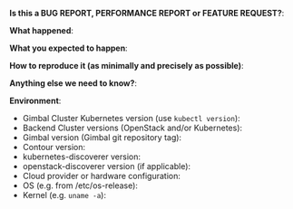 
**Is this a BUG REPORT, PERFORMANCE REPORT or FEATURE REQUEST?**:

**What happened**:

**What you expected to happen**:

**How to reproduce it (as minimally and precisely as possible)**:

**Anything else we need to know?**:

**Environment**:

- Gimbal Cluster Kubernetes version (use `kubectl version`):
- Backend Cluster versions (OpenStack and/or Kubernetes):
- Gimbal version (Gimbal git repository tag):
- Contour version:
- kubernetes-discoverer version:
- openstack-discoverer version (if applicable):
- Cloud provider or hardware configuration:
- OS (e.g. from /etc/os-release):
- Kernel (e.g. `uname -a`):
